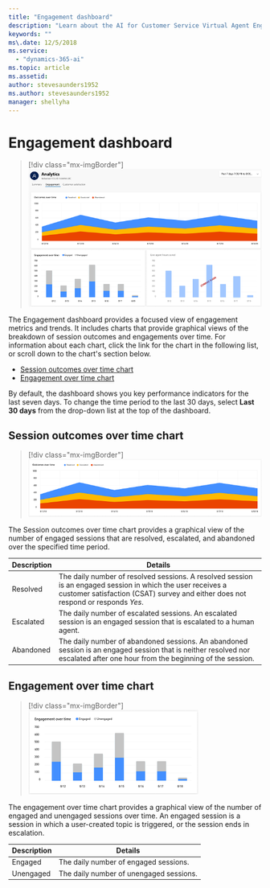 ```yaml
---
title: "Engagement dashboard"
description: "Learn about the AI for Customer Service Virtual Agent Engagement dashboard."
keywords: ""
ms\.date: 12/5/2018
ms.service:
  - "dynamics-365-ai"
ms.topic: article
ms.assetid: 
author: stevesaunders1952
ms.author: stevesaunders1952
manager: shellyha
---
```


# Engagement dashboard

   > [!div class="mx-imgBorder"]
   > ![Engagement dashboard](media/analytics-engagement-1.PNG)

The Engagement dashboard provides a focused view of engagement metrics and trends. It includes charts that provide graphical views of the breakdown of session outcomes and engagements over time. For information about each chart, click the link for the chart in the following list, or scroll down to the chart's section below.

* [Session outcomes over time chart](#outcomes-over-time-chart)
* [Engagement over time chart](#engagement-over-time-chart)

By default, the dashboard shows you key performance indicators for the last seven days. To change the time period to the last 30 days, select **Last 30 days** from the drop-down list at the top of the dashboard.

## Session outcomes over time chart

   > [!div class="mx-imgBorder"]
   > ![Session outcomes over time chart](media/analytics-engagement-2.PNG)

The Session outcomes over time chart provides a graphical view of the number of engaged sessions that are resolved, escalated, and abandoned over the specified time period.

Description | Details
----------- | -------
Resolved | The daily number of resolved sessions. A resolved session is an engaged session in which the user receives a customer satisfaction (CSAT) survey and either does not respond or responds *Yes*.
Escalated | The daily number of escalated sessions. An escalated session is an engaged session that is escalated to a human agent.
Abandoned | The daily number of abandoned sessions. An abandoned session is an engaged session that is neither resolved nor escalated after one hour from the beginning of the session.

## Engagement over time chart

   > [!div class="mx-imgBorder"]
   > ![Outcomes over time chart](media/analytics-engagement-3.PNG)

The engagement over time chart provides a graphical view of the number of engaged and unengaged sessions over time. An engaged session is a session in which a user-created topic is triggered, or the session ends in escalation.

Description | Details
----------- | -------
Engaged | The daily number of engaged sessions.
Unengaged | The daily number of unengaged sessions.